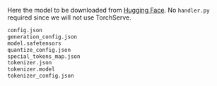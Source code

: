 Here the model to be downloaded from [Hugging Face](https://huggingface.co/TheBloke/Llama-2-70B-chat-GPTQ/tree/main). 
No `handler.py` required since we will not use TorchServe.
```sh
config.json
generation_config.json
model.safetensors
quantize_config.json
special_tokens_map.json
tokenizer.json
tokenizer.model
tokenizer_config.json
```